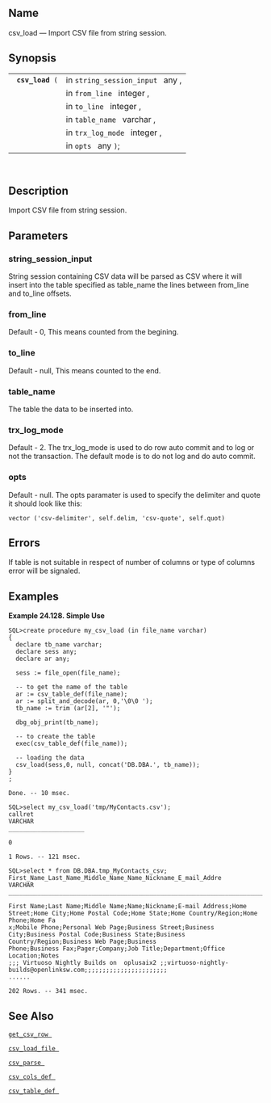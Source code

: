 <div>

<div>

</div>

<div>

## Name

csv_load — Import CSV file from string session.

</div>

<div>

## Synopsis

<div>

|                       |                                  |
|-----------------------|----------------------------------|
| ` `**`csv_load`**` (` | in `string_session_input ` any , |
|                       | in `from_line ` integer ,        |
|                       | in `to_line ` integer ,          |
|                       | in `table_name ` varchar ,       |
|                       | in `trx_log_mode ` integer ,     |
|                       | in `opts ` any `)`;              |

<div>

 

</div>

</div>

</div>

<div>

## Description

Import CSV file from string session.

</div>

<div>

## Parameters

<div>

### string_session_input

String session containing CSV data will be parsed as CSV where it will
insert into the table specified as table_name the lines between
from_line and to_line offsets.

</div>

<div>

### from_line

Default - 0, This means counted from the begining.

</div>

<div>

### to_line

Default - null, This means counted to the end.

</div>

<div>

### table_name

The table the data to be inserted into.

</div>

<div>

### trx_log_mode

Default - 2. The trx_log_mode is used to do row auto commit and to log
or not the transaction. The default mode is to do not log and do auto
commit.

</div>

<div>

### opts

Default - null. The opts paramater is used to specify the delimiter and
quote it should look like this:

``` programlisting
vector ('csv-delimiter', self.delim, 'csv-quote', self.quot)
```

</div>

</div>

<div>

## Errors

If table is not suitable in respect of number of columns or type of
columns error will be signaled.

</div>

<div>

## Examples

<div>

**Example 24.128. Simple Use**

<div>

``` programlisting
SQL>create procedure my_csv_load (in file_name varchar)
{
  declare tb_name varchar;
  declare sess any;
  declare ar any;

  sess := file_open(file_name);

  -- to get the name of the table
  ar := csv_table_def(file_name);
  ar := split_and_decode(ar, 0,'\0\0 ');
  tb_name := trim (ar[2], '"');

  dbg_obj_print(tb_name);

  -- to create the table
  exec(csv_table_def(file_name));

  -- loading the data
  csv_load(sess,0, null, concat('DB.DBA.', tb_name));
}
;

Done. -- 10 msec.

SQL>select my_csv_load('tmp/MyContacts.csv');
callret
VARCHAR
_____________________

0

1 Rows. -- 121 msec.

SQL>select * from DB.DBA.tmp_MyContacts_csv;
First_Name_Last_Name_Middle_Name_Name_Nickname_E_mail_Addre
VARCHAR
_______________________________________________________________________________

First Name;Last Name;Middle Name;Name;Nickname;E-mail Address;Home Street;Home City;Home Postal Code;Home State;Home Country/Region;Home Phone;Home Fa
x;Mobile Phone;Personal Web Page;Business Street;Business City;Business Postal Code;Business State;Business Country/Region;Business Web Page;Business
Phone;Business Fax;Pager;Company;Job Title;Department;Office Location;Notes
;;; Virtuoso Nightly Builds on  oplusaix2 ;;virtuoso-nightly-builds@openlinksw.com;;;;;;;;;;;;;;;;;;;;;;;
......

202 Rows. -- 341 msec.
```

</div>

</div>

  

</div>

<div>

## See Also

<a href="fn_get_csv_row.html" class="link" title="get_csv_row"><code
class="function">get_csv_row </code></a>

<a href="fn_csv_load_file.html" class="link" title="csv_load_file"><code
class="function">csv_load_file </code></a>

<a href="fn_csv_parse.html" class="link" title="csv_parse"><code
class="function">csv_parse </code></a>

<a href="fn_csv_cols_def.html" class="link" title="csv_cols_def"><code
class="function">csv_cols_def </code></a>

<a href="fn_csv_table_def.html" class="link" title="csv_table_def"><code
class="function">csv_table_def </code></a>

</div>

</div>
